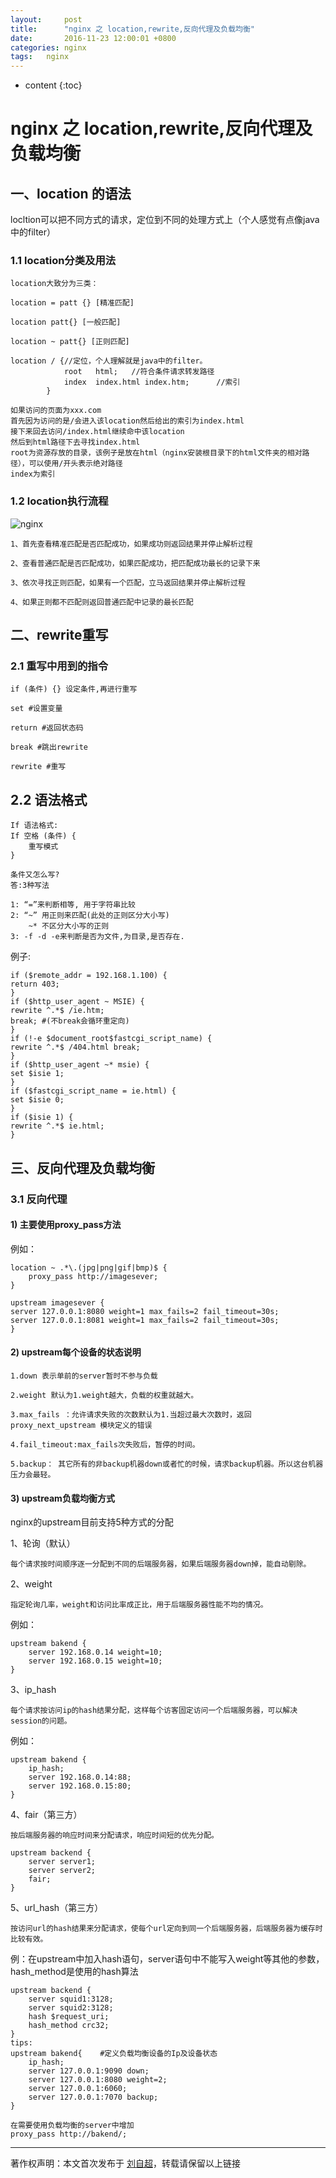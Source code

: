 ```yaml
---
layout:     post
title:      "nginx 之 location,rewrite,反向代理及负载均衡"
date:       2016-11-23 12:00:01 +0800
categories:	nginx
tags:	nginx
---
```



* content
{:toc}




# nginx 之 location,rewrite,反向代理及负载均衡

## 一、location 的语法
locltion可以把不同方式的请求，定位到不同的处理方式上（个人感觉有点像java中的filter）

### 1.1 location分类及用法
```
location大致分为三类：

location = patt {} [精准匹配]

location patt{} [一般匹配]

location ~ patt{} [正则匹配]
```

```
location / {//定位，个人理解就是java中的filter。
            root   html;   //符合条件请求转发路径
            index  index.html index.htm;      //索引
        }
```

```
如果访问的页面为xxx.com
首先因为访问的是/会进入该location然后给出的索引为index.html
接下来回去访问/index.html继续命中该location
然后到html路径下去寻找index.html
root为资源存放的目录，该例子是放在html（nginx安装根目录下的html文件夹的相对路径），可以使用/开头表示绝对路径
index为索引
```

### 1.2 location执行流程

![nginx](https://github.com/bigdatajava/blogspot/raw/master/img/tuchuang/nginx.jpg)

```
1、首先查看精准匹配是否匹配成功，如果成功则返回结果并停止解析过程

2、查看普通匹配是否匹配成功，如果匹配成功，把匹配成功最长的记录下来

3、依次寻找正则匹配，如果有一个匹配，立马返回结果并停止解析过程

4、如果正则都不匹配则返回普通匹配中记录的最长匹配
```

## 二、rewrite重写
### 2.1 重写中用到的指令
```
if (条件) {} 设定条件,再进行重写

set #设置变量

return #返回状态码

break #跳出rewrite

rewrite #重写
```

## 2.2 语法格式
```
If 语法格式:
If 空格 (条件) {
	重写模式
}

条件又怎么写?
答:3种写法

1: “=”来判断相等, 用于字符串比较
2: “~” 用正则来匹配(此处的正则区分大小写) 
	~* 不区分大小写的正则
3: -f -d -e来判断是否为文件,为目录,是否存在.
```

例子:

```
if ($remote_addr = 192.168.1.100) {
return 403;
}
if ($http_user_agent ~ MSIE) {
rewrite ^.*$ /ie.htm;
break; #(不break会循环重定向)
}
if (!-e $document_root$fastcgi_script_name) {
rewrite ^.*$ /404.html break;
} 
if ($http_user_agent ~* msie) {
set $isie 1;
}
if ($fastcgi_script_name = ie.html) {
set $isie 0;
}
if ($isie 1) {
rewrite ^.*$ ie.html;
}
```

## 三、反向代理及负载均衡
### 3.1 反向代理
#### 1) 主要使用proxy_pass方法
例如：

```
location ~ .*\.(jpg|png|gif|bmp)$ {
	proxy_pass http://imagesever;
}

upstream imagesever {
server 127.0.0.1:8080 weight=1 max_fails=2 fail_timeout=30s;
server 127.0.0.1:8081 weight=1 max_fails=2 fail_timeout=30s;
}
```

#### 2) upstream每个设备的状态说明
```
1.down 表示单前的server暂时不参与负载

2.weight 默认为1.weight越大，负载的权重就越大。

3.max_fails ：允许请求失败的次数默认为1.当超过最大次数时，返回proxy_next_upstream 模块定义的错误

4.fail_timeout:max_fails次失败后，暂停的时间。

5.backup： 其它所有的非backup机器down或者忙的时候，请求backup机器。所以这台机器压力会最轻。
```

#### 3) upstream负载均衡方式
nginx的upstream目前支持5种方式的分配

1、轮询（默认）

```
每个请求按时间顺序逐一分配到不同的后端服务器，如果后端服务器down掉，能自动剔除。
```

2、weight

```
指定轮询几率，weight和访问比率成正比，用于后端服务器性能不均的情况。
```

例如：

```
upstream bakend {
    server 192.168.0.14 weight=10;
    server 192.168.0.15 weight=10;
}
```

3、ip_hash

```
每个请求按访问ip的hash结果分配，这样每个访客固定访问一个后端服务器，可以解决session的问题。
```

例如：

 

```
upstream bakend {
	ip_hash;
    server 192.168.0.14:88;
    server 192.168.0.15:80;
}
```

4、fair（第三方）

```
按后端服务器的响应时间来分配请求，响应时间短的优先分配。
```

 

```
upstream backend {
    server server1;
    server server2;
    fair;
}
```

5、url_hash（第三方）

```
按访问url的hash结果来分配请求，使每个url定向到同一个后端服务器，后端服务器为缓存时比较有效。
```

例：在upstream中加入hash语句，server语句中不能写入weight等其他的参数，hash_method是使用的hash算法

```
upstream backend {
    server squid1:3128;
    server squid2:3128;
    hash $request_uri;
    hash_method crc32;
}
tips:
upstream bakend{	#定义负载均衡设备的Ip及设备状态
    ip_hash;
    server 127.0.0.1:9090 down;
    server 127.0.0.1:8080 weight=2;
    server 127.0.0.1:6060;
    server 127.0.0.1:7070 backup;
}

在需要使用负载均衡的server中增加
proxy_pass http://bakend/;
```

------



著作权声明：本文首次发布于 [刘自超](https://liuwc.xyz)，转载请保留以上链接